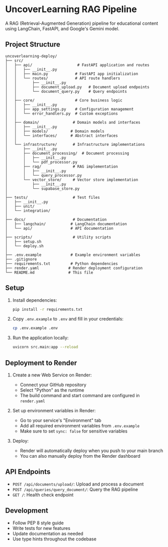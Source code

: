 # UncoverLearning RAG Pipeline

A RAG (Retrieval-Augmented Generation) pipeline for educational content using LangChain, FastAPI, and Google's Gemini model.

## Project Structure

```
uncoverlearning-deploy/
├── src/
│   ├── api/                    # FastAPI application and routes
│   │   ├── __init__.py
│   │   ├── main.py            # FastAPI app initialization
│   │   └── routes/            # API route handlers
│   │       ├── __init__.py
│   │       ├── document_upload.py   # Document upload endpoints
│   │       └── document_query.py    # Query endpoints
│   │
│   ├── core/                  # Core business logic
│   │   ├── __init__.py
│   │   ├── app_settings.py    # Configuration management
│   │   └── error_handlers.py  # Custom exceptions
│   │
│   ├── domain/               # Domain models and interfaces
│   │   ├── __init__.py
│   │   ├── models/          # Domain models
│   │   └── interfaces/      # Abstract interfaces
│   │
│   └── infrastructure/       # Infrastructure implementations
│       ├── __init__.py
│       ├── document_processing/  # Document processing
│       │   ├── __init__.py
│       │   └── pdf_processor.py
│       ├── rag/              # RAG implementation
│       │   ├── __init__.py
│       │   └── query_processor.py
│       └── vector_store/     # Vector store implementation
│           ├── __init__.py
│           └── supabase_store.py
│
├── tests/                    # Test files
│   ├── __init__.py
│   ├── unit/
│   └── integration/
│
├── docs/                     # Documentation
│   ├── langchain/           # LangChain documentation
│   └── api/                 # API documentation
│
├── scripts/                  # Utility scripts
│   ├── setup.sh
│   └── deploy.sh
│
├── .env.example             # Example environment variables
├── .gitignore
├── requirements.txt         # Python dependencies
├── render.yaml             # Render deployment configuration
└── README.md               # This file
```

## Setup

1. Install dependencies:
   ```bash
   pip install -r requirements.txt
   ```

2. Copy `.env.example` to `.env` and fill in your credentials:
   ```bash
   cp .env.example .env
   ```

3. Run the application locally:
   ```bash
   uvicorn src.main:app --reload
   ```

## Deployment to Render

1. Create a new Web Service on Render:
   - Connect your GitHub repository
   - Select "Python" as the runtime
   - The build command and start command are configured in `render.yaml`

2. Set up environment variables in Render:
   - Go to your service's "Environment" tab
   - Add all required environment variables from `.env.example`
   - Make sure to set `sync: false` for sensitive variables

3. Deploy:
   - Render will automatically deploy when you push to your main branch
   - You can also manually deploy from the Render dashboard

## API Endpoints

- `POST /api/documents/upload/`: Upload and process a document
- `POST /api/queries/query_document/`: Query the RAG pipeline
- `GET /`: Health check endpoint

## Development

- Follow PEP 8 style guide
- Write tests for new features
- Update documentation as needed
- Use type hints throughout the codebase 